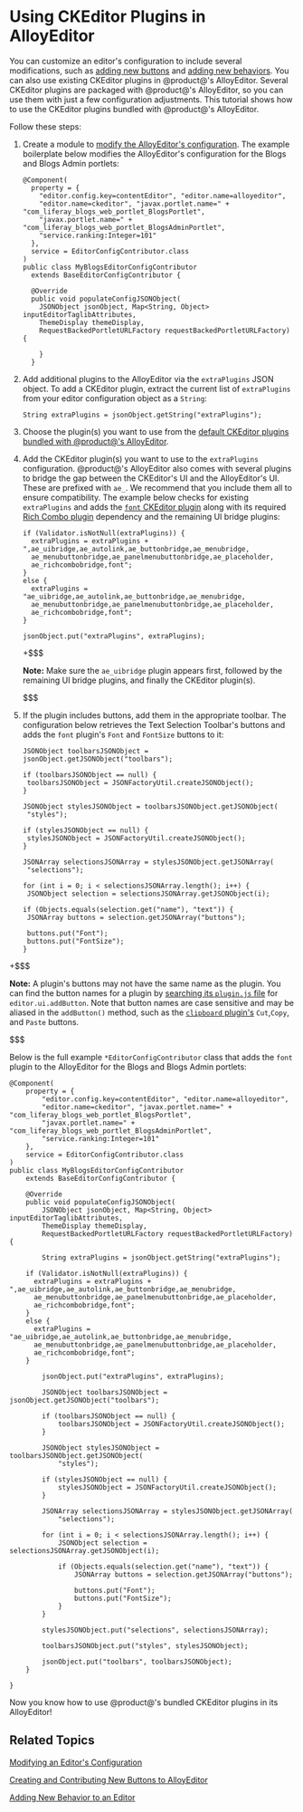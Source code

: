 # Using CKEditor Plugins in AlloyEditor [](id=using-ckeditor-plugins-in-alloyeditor)

You can customize an editor's configuration to include several modifications, 
such as 
[adding new buttons](/develop/tutorials/-/knowledge_base/7-0/creating-and-contributing-new-buttons-to-alloyeditor) 
and 
[adding new behaviors](/develop/tutorials/-/knowledge_base/7-0/adding-new-behavior-to-an-editor).
You can also use existing CKEditor plugins in @product@'s AlloyEditor. Several 
CKEditor plugins are packaged with @product@'s AlloyEditor, so you can 
use them with just a few configuration adjustments. This tutorial shows how to 
use the CKEditor plugins bundled with @product@'s AlloyEditor.

Follow these steps:

1.  Create a module to 
    [modify the AlloyEditor's configuration](/develop/tutorials/-/knowledge_base/7-0/modifying-an-editors-configuration). 
    The example boilerplate below modifies the AlloyEditor's configuration for 
    the Blogs and Blogs Admin portlets:

        @Component(
          property = {
            "editor.config.key=contentEditor", "editor.name=alloyeditor",
            "editor.name=ckeditor", "javax.portlet.name=" + "com_liferay_blogs_web_portlet_BlogsPortlet",
            "javax.portlet.name=" + "com_liferay_blogs_web_portlet_BlogsAdminPortlet",
            "service.ranking:Integer=101"
          },
          service = EditorConfigContributor.class
        )
        public class MyBlogsEditorConfigContributor
          extends BaseEditorConfigContributor {

          @Override
          public void populateConfigJSONObject(
            JSONObject jsonObject, Map<String, Object> inputEditorTaglibAttributes,
            ThemeDisplay themeDisplay,
            RequestBackedPortletURLFactory requestBackedPortletURLFactory) {
              
            }
          }

2.  Add additional plugins to the AlloyEditor via the `extraPlugins` JSON 
    object. To add a CKEditor plugin, extract the current list of 
    `extraPlugins` from your editor configuration object as a `String`:

        String extraPlugins = jsonObject.getString("extraPlugins");

3.  Choose the plugin(s) you want to use from the 
    [default CKEditor plugins bundled with @product@'s AlloyEditor](/develop/reference/-/knowledge_base/7-0/ckeditor-plugin-reference-guide).

4.  Add the CKEditor plugin(s) you want to use to the `extraPlugins` 
    configuration. @product@'s AlloyEditor also comes with several plugins to 
    bridge the gap between the CKEditor's UI and the AlloyEditor's UI. These are 
    prefixed with `ae_`. We recommend that you include them all to ensure 
    compatibility. The example below checks for existing `extraPlugins` and adds 
    the [`font` CKEditor plugin](https://ckeditor.com/cke4/addon/font)
    along with its required 
    [Rich Combo plugin](https://ckeditor.com/cke4/addon/richcombo) 
    dependency and the remaining UI bridge plugins:

        if (Validator.isNotNull(extraPlugins)) {
          extraPlugins = extraPlugins + ",ae_uibridge,ae_autolink,ae_buttonbridge,ae_menubridge,
          ae_menubuttonbridge,ae_panelmenubuttonbridge,ae_placeholder,
          ae_richcombobridge,font";
        }
        else {
          extraPlugins = "ae_uibridge,ae_autolink,ae_buttonbridge,ae_menubridge,
          ae_menubuttonbridge,ae_panelmenubuttonbridge,ae_placeholder,
          ae_richcombobridge,font";
        }
        
        jsonObject.put("extraPlugins", extraPlugins);

    +$$$

    **Note:** Make sure the `ae_uibridge` plugin appears first, followed by 
    the remaining UI bridge plugins, and finally the CKEditor plugin(s).

    $$$

5.  If the plugin includes buttons, add them in the appropriate toolbar. The
    configuration below retrieves the Text Selection Toolbar's buttons and adds
    the `font` plugin's `Font` and `FontSize` buttons to it: 

        JSONObject toolbarsJSONObject = jsonObject.getJSONObject("toolbars");

        if (toolbarsJSONObject == null) {
         toolbarsJSONObject = JSONFactoryUtil.createJSONObject();
        }

        JSONObject stylesJSONObject = toolbarsJSONObject.getJSONObject(
         "styles");

        if (stylesJSONObject == null) {
         stylesJSONObject = JSONFactoryUtil.createJSONObject();
        }

        JSONArray selectionsJSONArray = stylesJSONObject.getJSONArray(
         "selections");

        for (int i = 0; i < selectionsJSONArray.length(); i++) {
         JSONObject selection = selectionsJSONArray.getJSONObject(i);

        if (Objects.equals(selection.get("name"), "text")) {
         JSONArray buttons = selection.getJSONArray("buttons");

         buttons.put("Font");
         buttons.put("FontSize");
        }
 
+$$$

**Note:** A plugin's buttons may not have the same name as the plugin. You can 
find the button names for a plugin by 
[searching its `plugin.js` file](/develop/reference/-/knowledge_base/7-0/ckeditor-plugin-reference-guide) 
for `editor.ui.addButton`. Note that button names are case sensitive and may be 
aliased in the `addButton()` method, such as the [`clipboard` plugin's](https://github.com/ckeditor/ckeditor-dev/blob/release/4.0.x/plugins/clipboard/plugin.js#L341-L350) `Cut`,`Copy`, and `Paste` buttons.

$$$

Below is the full example `*EditorConfigContributor` class that adds the `font` 
plugin to the AlloyEditor for the Blogs and Blogs Admin portlets:

    @Component(
    	property = {
    		"editor.config.key=contentEditor", "editor.name=alloyeditor",
    		"editor.name=ckeditor", "javax.portlet.name=" + "com_liferay_blogs_web_portlet_BlogsPortlet",
    		"javax.portlet.name=" + "com_liferay_blogs_web_portlet_BlogsAdminPortlet",
    		"service.ranking:Integer=101"
    	},
    	service = EditorConfigContributor.class
    )
    public class MyBlogsEditorConfigContributor
    	extends BaseEditorConfigContributor {

    	@Override
    	public void populateConfigJSONObject(
    		JSONObject jsonObject, Map<String, Object> inputEditorTaglibAttributes,
    		ThemeDisplay themeDisplay,
    		RequestBackedPortletURLFactory requestBackedPortletURLFactory) {

    		String extraPlugins = jsonObject.getString("extraPlugins");

        if (Validator.isNotNull(extraPlugins)) {
          extraPlugins = extraPlugins + ",ae_uibridge,ae_autolink,ae_buttonbridge,ae_menubridge,
          ae_menubuttonbridge,ae_panelmenubuttonbridge,ae_placeholder,
          ae_richcombobridge,font";
        }
        else {
          extraPlugins = "ae_uibridge,ae_autolink,ae_buttonbridge,ae_menubridge,
          ae_menubuttonbridge,ae_panelmenubuttonbridge,ae_placeholder,
          ae_richcombobridge,font";
        }

    		jsonObject.put("extraPlugins", extraPlugins);

    		JSONObject toolbarsJSONObject = jsonObject.getJSONObject("toolbars");

    		if (toolbarsJSONObject == null) {
    			toolbarsJSONObject = JSONFactoryUtil.createJSONObject();
    		}

    		JSONObject stylesJSONObject = toolbarsJSONObject.getJSONObject(
    			"styles");

    		if (stylesJSONObject == null) {
    			stylesJSONObject = JSONFactoryUtil.createJSONObject();
    		}

    		JSONArray selectionsJSONArray = stylesJSONObject.getJSONArray(
    			"selections");

    		for (int i = 0; i < selectionsJSONArray.length(); i++) {
    			JSONObject selection = selectionsJSONArray.getJSONObject(i);

    			if (Objects.equals(selection.get("name"), "text")) {
    				JSONArray buttons = selection.getJSONArray("buttons");

    				buttons.put("Font");
    				buttons.put("FontSize");
    			}
    		}

    		stylesJSONObject.put("selections", selectionsJSONArray);

    		toolbarsJSONObject.put("styles", stylesJSONObject);

    		jsonObject.put("toolbars", toolbarsJSONObject);
    	}

    }

Now you know how to use @product@'s bundled CKEditor plugins in its AlloyEditor!

## Related Topics [](id=related-topics)

[Modifying an Editor's Configuration](/develop/tutorials/-/knowledge_base/7-0/modifying-an-editors-configuration)

[Creating and Contributing New Buttons to AlloyEditor](/develop/tutorials/-/knowledge_base/7-0/creating-and-contributing-new-buttons-to-alloyeditor)

[Adding New Behavior to an Editor](/develop/tutorials/-/knowledge_base/7-0/adding-new-behavior-to-an-editor)
